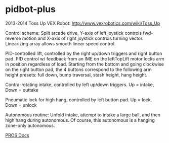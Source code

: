 pidbot-plus
===========

2013-2014 Toss Up VEX Robot: http://www.vexrobotics.com/wiki/Toss_Up

Control scheme:
Split arcade drive, Y-axis of left joystick controls fwd-reverse motion and X-axis of right joystick controls turning vector. Linearizing array allows smooth linear speed control.

PID-controlled lift, controlled by the right up/down triggers and right button pad. PID control w/ feedback from an IME on the leftTopLift motor locks arm in position regardless of load. Starting from the bottom and going clockwise on the right button pad, the 4 buttons correspond to the following arm height presets: full down, bump traversal, stash height, hang height.

Contra-rotating intake, controlled by left up/down triggers. Up = intake, Down = outtake

Pneumatic lock for high hang, controlled by left button pad. Up = lock, Down = unlock

Autonomous routine:
Unfold intake, attempt to intake a large ball, and then high hang during autonomous. Of course, this autonomous is a hanging zone-only autonomous. 

[PROS Docs](http://purdueros.sourceforge.net/doc/)

